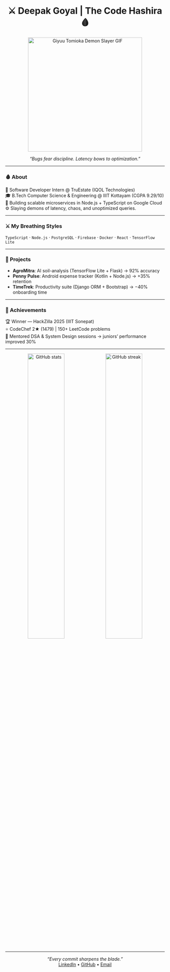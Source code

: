 <h1 align="center">⚔️ Deepak Goyal | The Code Hashira 🩸</h1>

<p align="center">
  <img src="https://media1.tenor.com/m/qnOOndyas1EAAAAd/giyuu-giyu-tomioka.gif" alt="Giyuu Tomioka Demon Slayer GIF" width="360"/>
</p>

<p align="center"><i>“Bugs fear discipline. Latency bows to optimization.”</i></p>

---

### 🩸 About
💼 Software Developer Intern @ TruEstate (IQOL Technologies)  
🎓 B.Tech Computer Science & Engineering @ IIIT Kottayam (CGPA 9.29/10)  
🚀 Building scalable microservices in Node.js + TypeScript on Google Cloud  
⚙️ Slaying demons of latency, chaos, and unoptimized queries.

---

### ⚔️ My Breathing Styles
`TypeScript` · `Node.js` · `PostgreSQL` · `Firebase` · `Docker` · `React` · `TensorFlow Lite`

---

### 🌸 Projects
- **AgroMitra**: AI soil-analysis (TensorFlow Lite + Flask) → 92% accuracy  
- **Penny Pulse**: Android expense tracker (Kotlin + Node.js) → +35% retention  
- **TimeTrek**: Productivity suite (Django ORM + Bootstrap) → −40% onboarding time  

---

### 🐉 Achievements
🏆 Winner — HackZilla 2025 (IIIT Sonepat)  
⭐ CodeChef 2★ (1479) | 150+ LeetCode problems  
🧩 Mentored DSA & System Design sessions → juniors’ performance improved 30%

---

<p align="center">
  <img width="48%" src="https://github-readme-stats.vercel.app/api?username=Deepak-157&show_icons=true&theme=tokyonight&hide_border=true" alt="GitHub stats" />
  <img width="48%" src="https://github-readme-streak-stats.herokuapp.com/?user=Deepak-157&theme=tokyonight&hide_border=true" alt="GitHub streak" />
</p>

---

<p align="center">
  <i>“Every commit sharpens the blade.”</i><br>
  <a href="https://linkedin.com/in/deepak-goyal-069046325/">LinkedIn</a> •  
  <a href="https://github.com/Deepak-157">GitHub</a> •  
  <a href="mailto:Deepakgoyal26dg@gmail.com">Email</a>
</p>
